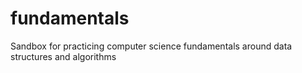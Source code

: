 # fundamentals
Sandbox for practicing computer science fundamentals around data structures and algorithms
